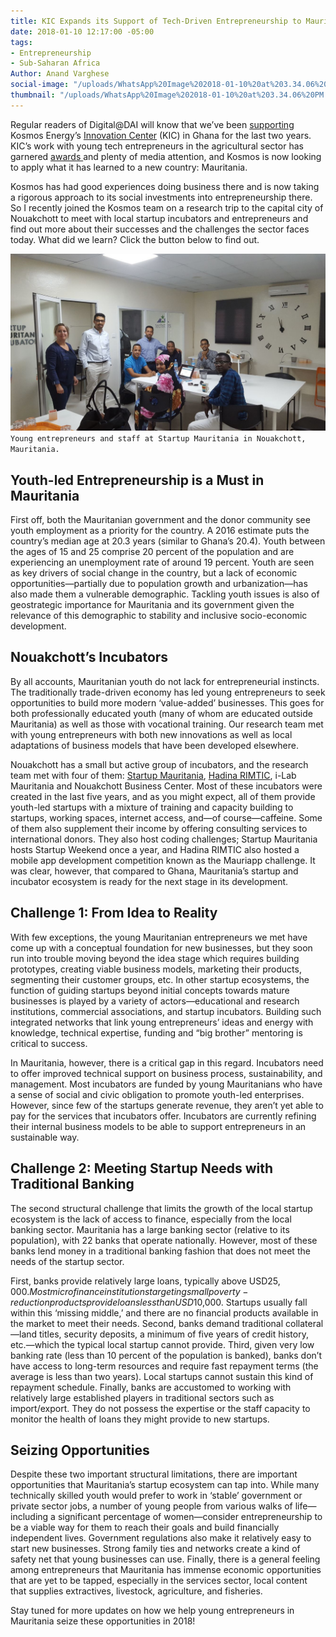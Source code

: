 ```yaml
---
title: KIC Expands its Support of Tech-Driven Entrepreneurship to Mauritania
date: 2018-01-10 12:17:00 -05:00
tags:
- Entrepreneurship
- Sub-Saharan Africa
Author: Anand Varghese
social-image: "/uploads/WhatsApp%20Image%202018-01-10%20at%203.34.06%20PM.jpeg"
thumbnail: "/uploads/WhatsApp%20Image%202018-01-10%20at%203.34.06%20PM.jpeg"
---
```


Regular readers of Digital@DAI will know that we’ve been [supporting](https://dai-global-digital.com/catalyzing-ghanas-growing-agritech-ecosystem.html) Kosmos Energy’s [Innovation Center](http://www.kosmosinnovationcenter.com/) (KIC) in Ghana for the last two years. KIC’s work with young tech entrepreneurs in the agricultural sector has garnered [awards ](http://www.kosmosinnovationcenter.com/2016-awards/)and plenty of media attention, and Kosmos is now looking to apply what it has learned to a new country: Mauritania. 

<!--more-->

Kosmos has had good experiences doing business there and is now taking a rigorous approach to its social investments into entrepreneurship there. So I recently joined the Kosmos team on a research trip to the capital city of Nouakchott to meet with local startup incubators and entrepreneurs and find out more about their successes and the challenges the sector faces today. What did we learn? Click the button below to find out.

![WhatsApp Image 2018-01-10 at 3.34.06 PM.jpeg](/uploads/WhatsApp%20Image%202018-01-10%20at%203.34.06%20PM.jpeg)
`Young entrepreneurs and staff at Startup Mauritania in Nouakchott, Mauritania.`

## **Youth-led Entrepreneurship is a Must in Mauritania**

First off, both the Mauritanian government and the donor community see youth employment as a priority for the country. A 2016 estimate puts the country’s median age at 20.3 years (similar to Ghana’s 20.4). Youth between the ages of 15 and 25 comprise 20 percent of the population and are experiencing an unemployment rate of around 19 percent. Youth are seen as key drivers of social change in the country, but a lack of economic opportunities—partially due to population growth and urbanization—has also made them a vulnerable demographic. Tackling youth issues is also of geostrategic importance for Mauritania and its government given the relevance of this demographic to stability and inclusive socio-economic development.

## **Nouakchott’s Incubators**

By all accounts, Mauritanian youth do not lack for entrepreneurial instincts. The traditionally trade-driven economy has led young entrepreneurs to seek opportunities to build more modern ‘value-added’ businesses. This goes for both professionally educated youth (many of whom are educated outside Mauritania) as well as those with vocational training. Our research team met with young entrepreneurs with both new innovations as well as local adaptations of business models that have been developed elsewhere.

Nouakchott has a small but active group of incubators, and the research team met with four of them: [Startup Mauritania](http://www.startupmauritania.com/), [Hadina RIMTIC](http://www.hadinarimtic.org/), i-Lab Mauritania and Nouakchott Business Center. Most of these incubators were created in the last five years, and as you might expect, all of them provide youth-led startups with a mixture of training and capacity building to startups, working spaces, internet access, and—of course—caffeine. Some of them also supplement their income by offering consulting services to international donors. They also host coding challenges; Startup Mauritania hosts Startup Weekend once a year, and Hadina RIMTIC also hosted a mobile app development competition known as the Mauriapp challenge. It was clear, however, that compared to Ghana, Mauritania’s startup and incubator ecosystem is ready for the next stage in its development.

## **Challenge 1: From Idea to Reality**

With few exceptions, the young Mauritanian entrepreneurs we met have come up with a conceptual foundation for new businesses, but they soon run into trouble moving beyond the idea stage which requires building prototypes, creating viable business models, marketing their products, segmenting their customer groups, etc. In other startup ecosystems, the function of guiding startups beyond initial concepts towards mature businesses is played by a variety of actors—educational and research institutions, commercial associations, and startup incubators. Building such integrated networks that link young entrepreneurs’ ideas and energy with knowledge, technical expertise, funding and “big brother” mentoring is critical to success.

In Mauritania, however, there is a critical gap in this regard. Incubators need to offer improved technical support on business process, sustainability, and management. Most incubators are funded by young Mauritanians who have a sense of social and civic obligation to promote youth-led enterprises. However, since few of the startups generate revenue, they aren’t yet able to pay for the services that incubators offer. Incubators are currently refining their internal business models to be able to support entrepreneurs in an sustainable way.

## **Challenge 2: Meeting Startup Needs with  Traditional Banking**

The second structural challenge that limits the growth of the local startup ecosystem is the lack of access to finance, especially from the local banking sector. Mauritania has a large banking sector (relative to its population), with 22 banks that operate nationally. However, most of these banks lend money in a traditional banking fashion that does not meet the needs of the startup sector.

First, banks provide relatively large loans, typically above USD$25,000. Most microfinance institutions targeting small poverty-reduction products provide loans less than USD$10,000. Startups usually fall within this ‘missing middle,’ and there are no financial products available in the market to meet their needs. Second, banks demand traditional collateral—land titles, security deposits, a minimum of five years of credit history, etc.—which the typical local startup cannot provide. Third, given very low banking rate (less than 10 percent of the population is banked), banks don’t have access to long-term resources and require fast repayment terms (the average is less than two years). Local startups cannot sustain this kind of repayment schedule. Finally, banks are accustomed to working with relatively large established players in traditional sectors such as import/export. They do not possess the expertise or the staff capacity to monitor the health of loans they might provide to new startups.

## **Seizing Opportunities**

Despite these two important structural limitations, there are important opportunities that Mauritania’s startup ecosystem can tap into. While many technically skilled youth would prefer to work in ‘stable’ government or private sector jobs, a number of young people from various walks of life—including a significant percentage of women—consider entrepreneurship to be a viable way for them to reach their goals and build financially independent lives. Government regulations also make it relatively easy to start new businesses. Strong family ties and networks create a kind of safety net that young businesses can use. Finally, there is a general feeling among entrepreneurs that Mauritania has immense economic opportunities that are yet to be tapped, especially in the services sector, local content that supplies extractives, livestock, agriculture, and fisheries.  

Stay tuned for more updates on how we help young entrepreneurs in Mauritania seize these opportunities in 2018!